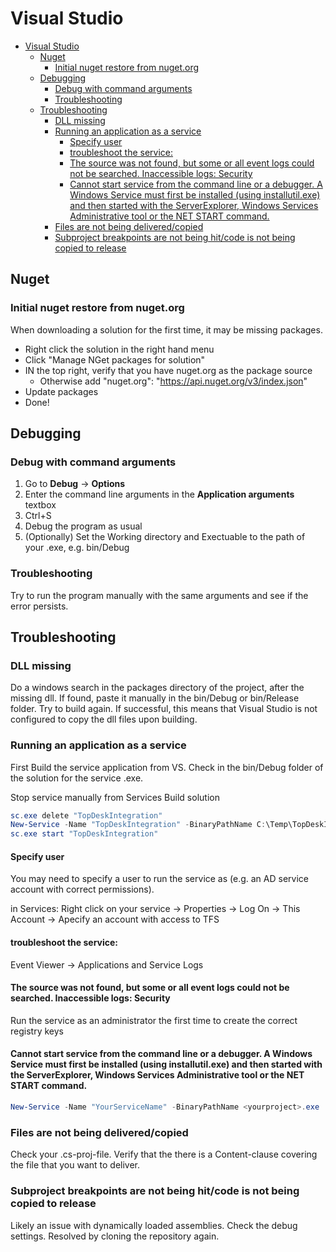 # Visual Studio
<!--ts-->
* [Visual Studio](visual-studio.md#visual-studio)
   * [Nuget](visual-studio.md#nuget)
      * [Initial nuget restore from nuget.org](visual-studio.md#initial-nuget-restore-from-nugetorg)
   * [Debugging](visual-studio.md#debugging)
      * [Debug with command arguments](visual-studio.md#debug-with-command-arguments)
      * [Troubleshooting](visual-studio.md#troubleshooting)
   * [Troubleshooting](visual-studio.md#troubleshooting-1)
      * [DLL missing](visual-studio.md#dll-missing)
      * [Running an application as a service](visual-studio.md#running-an-application-as-a-service)
         * [Specify user](visual-studio.md#specify-user)
         * [troubleshoot the service:](visual-studio.md#troubleshoot-the-service)
         * [The source was not found, but some or all event logs could not be searched. Inaccessible logs: Security](visual-studio.md#the-source-was-not-found-but-some-or-all-event-logs-could-not-be-searched-inaccessible-logs-security)
         * [Cannot start service from the command line or a debugger. A Windows Service must first be installed (using installutil.exe) and then started with the ServerExplorer, Windows Services Administrative tool or the NET START command.](visual-studio.md#cannot-start-service-from-the-command-line-or-a-debugger-a-windows-service-must-first-be-installed-using-installutilexe-and-then-started-with-the-serverexplorer-windows-services-administrative-tool-or-the-net-start-command)
      * [Files are not being delivered/copied](visual-studio.md#files-are-not-being-deliveredcopied)
      * [Subproject breakpoints are not being hit/code is not being copied to release](visual-studio.md#subproject-breakpoints-are-not-being-hitcode-is-not-being-copied-to-release)

<!-- Added by: runner, at: Sat Feb  5 10:39:59 UTC 2022 -->

<!--te-->

## Nuget

### Initial nuget restore from nuget.org

When downloading a solution for the first time, it may be missing packages.

- Right click the solution in the right hand menu
- Click "Manage NGet packages for solution"
- IN the top right, verify that you have nuget.org as the package source
  - Otherwise add "nuget.org": "https://api.nuget.org/v3/index.json"
- Update packages
- Done!

## Debugging

### Debug with command arguments

1. Go to **Debug** -> **Options**
1. Enter the command line arguments in the **Application arguments** textbox
1. Ctrl+S
1. Debug the program as usual
1. (Optionally) Set the Working directory and Exectuable to the path of your .exe, e.g. bin/Debug

### Troubleshooting

Try to run the program manually with the same arguments and see if the error persists.

## Troubleshooting

### DLL missing

Do a windows search in the packages directory of the project, after the missing dll.
If found, paste it manually in the bin/Debug or bin/Release folder. Try to build again.
If successful, this means that Visual Studio is not configured to copy the dll files upon building.

### Running an application as a service

First Build the service application from VS. Check in the bin/Debug folder of the solution for the service .exe.

Stop service manually from Services
Build solution

```powershell
sc.exe delete "TopDeskIntegration"
New-Service -Name "TopDeskIntegration" -BinaryPathName C:\Temp\TopDeskIntegration\azuredevops\integration.service\bin\Debug\NilexIntegrationService.exe
sc.exe start "TopDeskIntegration"
```

#### Specify user

You may need to specify a user to run the service as (e.g. an AD service account with correct permissions).

in Services: Right click on your service -> Properties -> Log On -> This Account -> Apecify an account with access to TFS

#### troubleshoot the service:
Event Viewer -> Applications and Service Logs

#### The source was not found, but some or all event logs could not be searched. Inaccessible logs: Security

Run the service as an administrator the first time to create the correct registry keys

#### Cannot start service from the command line or a debugger. A Windows Service must first be installed (using installutil.exe) and then started with the ServerExplorer, Windows Services Administrative tool or the NET START command.
```powershell
New-Service -Name "YourServiceName" -BinaryPathName <yourproject>.exe
```

### Files are not being delivered/copied

Check your .cs-proj-file. Verify that the there is a Content-clause covering the file that you want to deliver.

### Subproject breakpoints are not being hit/code is not being copied to release

Likely an issue with dynamically loaded assemblies. Check the debug settings. Resolved by cloning the repository again.
